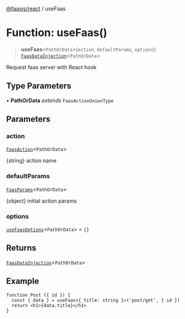[@faasjs/react](../README.md) / useFaas

# Function: useFaas()

> **useFaas**\<`PathOrData`\>(`action`, `defaultParams`, `options`): [`FaasDataInjection`](../type-aliases/FaasDataInjection.md)\<`PathOrData`\>

Request faas server with React hook

## Type Parameters

• **PathOrData** *extends* `FaasActionUnionType`

## Parameters

### action

[`FaasAction`](../type-aliases/FaasAction.md)\<`PathOrData`\>

{string} action name

### defaultParams

[`FaasParams`](../type-aliases/FaasParams.md)\<`PathOrData`\>

{object} initial action params

### options

[`useFaasOptions`](../type-aliases/useFaasOptions.md)\<`PathOrData`\> = `{}`

## Returns

[`FaasDataInjection`](../type-aliases/FaasDataInjection.md)\<`PathOrData`\>

## Example

```tsx
function Post ({ id }) {
  const { data } = useFaas<{ title: string }>('post/get', { id })
  return <h1>{data.title}</h1>
}
```
